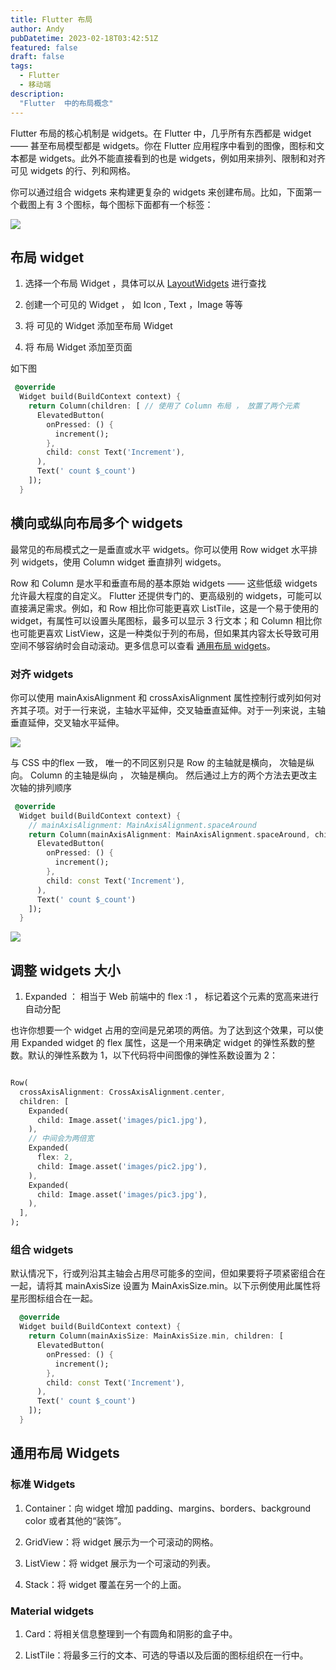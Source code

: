 ```yaml
---
title: Flutter 布局
author: Andy
pubDatetime: 2023-02-18T03:42:51Z
featured: false
draft: false
tags:
  - Flutter
  - 移动端
description:
  "Flutter  中的布局概念"
---
```


Flutter 布局的核心机制是 widgets。在 Flutter 中，几乎所有东西都是 widget —— 甚至布局模型都是 widgets。你在 Flutter 应用程序中看到的图像，图标和文本都是 widgets。此外不能直接看到的也是 widgets，例如用来排列、限制和对齐可见 widgets 的行、列和网格。

你可以通过组合 widgets 来构建更复杂的 widgets 来创建布局。比如，下面第一个截图上有 3 个图标，每个图标下面都有一个标签：



![](/assets/images/flutter/5.png)


## 布局 widget

1. 选择一个布局 Widget ，具体可以从 [LayoutWidgets](https://flutter.cn/docs/development/ui/widgets/layout) 进行查找

2. 创建一个可见的 Widget ， 如 Icon , Text ，Image 等等

3. 将 可见的 Widget 添加至布局 Widget

4. 将 布局 Widget 添加至页面

如下图

```dart 
 @override
  Widget build(BuildContext context) {
    return Column(children: [ // 使用了 Column 布局 ， 放置了两个元素
      ElevatedButton(
        onPressed: () {
          increment();
        },
        child: const Text('Increment'),
      ),
      Text(' count $_count')
    ]);
  }
```


## 横向或纵向布局多个 widgets

最常见的布局模式之一是垂直或水平 widgets。你可以使用 Row widget 水平排列 widgets，使用 Column widget 垂直排列 widgets。

Row 和 Column 是水平和垂直布局的基本原始 widgets —— 这些低级 widgets 允许最大程度的自定义。 Flutter 还提供专门的、更高级别的 widgets，可能可以直接满足需求。例如，和 Row 相比你可能更喜欢 ListTile，这是一个易于使用的 widget，有属性可以设置头尾图标，最多可以显示 3 行文本；和 Column 相比你也可能更喜欢 ListView，这是一种类似于列的布局，但如果其内容太长导致可用空间不够容纳时会自动滚动。更多信息可以查看 [通用布局 widgets](https://flutter.cn/docs/development/ui/layout#common-layout-widgets)。



### 对齐 widgets 

你可以使用 mainAxisAlignment 和 crossAxisAlignment 属性控制行或列如何对齐其子项。对于一行来说，主轴水平延伸，交叉轴垂直延伸。对于一列来说，主轴垂直延伸，交叉轴水平延伸。

![](/assets/images/flutter/6.png)

与 CSS 中的flex 一致， 唯一的不同区别只是 Row 的主轴就是横向， 次轴是纵向。 Column 的主轴是纵向 ， 次轴是横向。 然后通过上方的两个方法去更改主次轴的排列顺序

```dart
 @override
  Widget build(BuildContext context) {
    // mainAxisAlignment: MainAxisAlignment.spaceAround
    return Column(mainAxisAlignment: MainAxisAlignment.spaceAround, children: [
      ElevatedButton(
        onPressed: () {
          increment();
        },
        child: const Text('Increment'),
      ),
      Text(' count $_count')
    ]);
  }
```


![](/assets/images/flutter/7.png)


## 调整 widgets 大小

1. Expanded ： 相当于 Web 前端中的 flex :1 ， 标记着这个元素的宽高来进行自动分配

也许你想要一个 widget 占用的空间是兄弟项的两倍。为了达到这个效果，可以使用 Expanded widget 的 flex 属性，这是一个用来确定 widget 的弹性系数的整数。默认的弹性系数为 1，以下代码将中间图像的弹性系数设置为 2：

```dart

Row(
  crossAxisAlignment: CrossAxisAlignment.center,
  children: [
    Expanded(
      child: Image.asset('images/pic1.jpg'),
    ),
    // 中间会为两倍宽
    Expanded(
      flex: 2,
      child: Image.asset('images/pic2.jpg'),
    ),
    Expanded(
      child: Image.asset('images/pic3.jpg'),
    ),
  ],
);
```


### 组合 widgets

默认情况下，行或列沿其主轴会占用尽可能多的空间，但如果要将子项紧密组合在一起，请将其 mainAxisSize 设置为 MainAxisSize.min。以下示例使用此属性将星形图标组合在一起。

```dart
  @override
  Widget build(BuildContext context) {
    return Column(mainAxisSize: MainAxisSize.min, children: [
      ElevatedButton(
        onPressed: () {
          increment();
        },
        child: const Text('Increment'),
      ),
      Text(' count $_count')
    ]);
  }
```


## 通用布局 Widgets 

### 标准 Widgets

1. Container：向 widget 增加 padding、margins、borders、background color 或者其他的“装饰”。

2. GridView：将 widget 展示为一个可滚动的网格。

3. ListView：将 widget 展示为一个可滚动的列表。

4. Stack：将 widget 覆盖在另一个的上面。

### Material widgets
1. Card：将相关信息整理到一个有圆角和阴影的盒子中。

2. ListTile：将最多三行的文本、可选的导语以及后面的图标组织在一行中。


